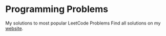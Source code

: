 # Programming Problems
My solutions to most popular LeetCode Problems
Find all solutions on my [website](https://raghavsood1996.github.io/projects/programming_problems/problems/).
